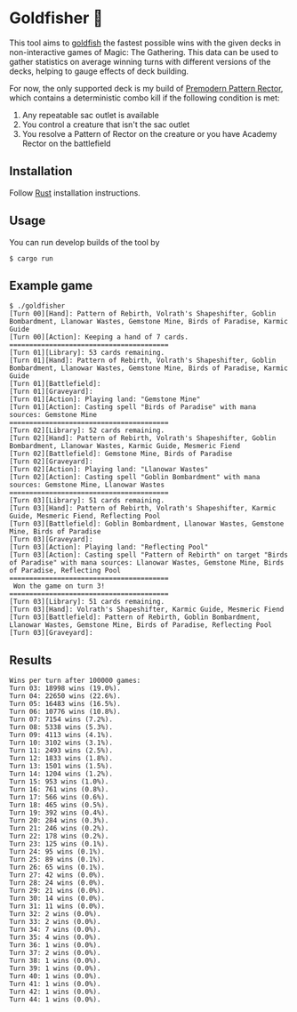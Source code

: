 # Goldfisher 🎣

This tool aims to [goldfish](https://mtg.fandom.com/wiki/Goldfishing) the fastest possible wins with the given decks in non-interactive games of Magic: The Gathering. This data can be used to gather statistics on average winning turns with different versions of the decks, helping to gauge effects of deck building.

For now, the only supported deck is my build of [Premodern Pattern Rector](https://scryfall.com/@Cadiac/decks/79289c7a-f60c-4eff-809e-d83f86dd37c0), which contains a deterministic combo kill if the following condition is met:
1. Any repeatable sac outlet is available
2. You control a creature that isn't the sac outlet
3. You resolve a Pattern of Rector on the creature or you have Academy Rector on the battlefield

## Installation

Follow [Rust](https://www.rust-lang.org/en-US/install.html) installation instructions.

## Usage

You can run develop builds of the tool by

```console
$ cargo run
```

## Example game

```
$ ./goldfisher
[Turn 00][Hand]: Pattern of Rebirth, Volrath's Shapeshifter, Goblin Bombardment, Llanowar Wastes, Gemstone Mine, Birds of Paradise, Karmic Guide
[Turn 00][Action]: Keeping a hand of 7 cards.
========================================
[Turn 01][Library]: 53 cards remaining.
[Turn 01][Hand]: Pattern of Rebirth, Volrath's Shapeshifter, Goblin Bombardment, Llanowar Wastes, Gemstone Mine, Birds of Paradise, Karmic Guide
[Turn 01][Battlefield]: 
[Turn 01][Graveyard]: 
[Turn 01][Action]: Playing land: "Gemstone Mine"
[Turn 01][Action]: Casting spell "Birds of Paradise" with mana sources: Gemstone Mine
========================================
[Turn 02][Library]: 52 cards remaining.
[Turn 02][Hand]: Pattern of Rebirth, Volrath's Shapeshifter, Goblin Bombardment, Llanowar Wastes, Karmic Guide, Mesmeric Fiend
[Turn 02][Battlefield]: Gemstone Mine, Birds of Paradise
[Turn 02][Graveyard]: 
[Turn 02][Action]: Playing land: "Llanowar Wastes"
[Turn 02][Action]: Casting spell "Goblin Bombardment" with mana sources: Gemstone Mine, Llanowar Wastes
========================================
[Turn 03][Library]: 51 cards remaining.
[Turn 03][Hand]: Pattern of Rebirth, Volrath's Shapeshifter, Karmic Guide, Mesmeric Fiend, Reflecting Pool
[Turn 03][Battlefield]: Goblin Bombardment, Llanowar Wastes, Gemstone Mine, Birds of Paradise
[Turn 03][Graveyard]: 
[Turn 03][Action]: Playing land: "Reflecting Pool"
[Turn 03][Action]: Casting spell "Pattern of Rebirth" on target "Birds of Paradise" with mana sources: Llanowar Wastes, Gemstone Mine, Birds of Paradise, Reflecting Pool
========================================
 Won the game on turn 3!
========================================
[Turn 03][Library]: 51 cards remaining.
[Turn 03][Hand]: Volrath's Shapeshifter, Karmic Guide, Mesmeric Fiend
[Turn 03][Battlefield]: Pattern of Rebirth, Goblin Bombardment, Llanowar Wastes, Gemstone Mine, Birds of Paradise, Reflecting Pool
[Turn 03][Graveyard]: 
```

## Results

```
Wins per turn after 100000 games:
Turn 03: 18998 wins (19.0%).
Turn 04: 22650 wins (22.6%).
Turn 05: 16483 wins (16.5%).
Turn 06: 10776 wins (10.8%).
Turn 07: 7154 wins (7.2%).
Turn 08: 5338 wins (5.3%).
Turn 09: 4113 wins (4.1%).
Turn 10: 3102 wins (3.1%).
Turn 11: 2493 wins (2.5%).
Turn 12: 1833 wins (1.8%).
Turn 13: 1501 wins (1.5%).
Turn 14: 1204 wins (1.2%).
Turn 15: 953 wins (1.0%).
Turn 16: 761 wins (0.8%).
Turn 17: 566 wins (0.6%).
Turn 18: 465 wins (0.5%).
Turn 19: 392 wins (0.4%).
Turn 20: 284 wins (0.3%).
Turn 21: 246 wins (0.2%).
Turn 22: 178 wins (0.2%).
Turn 23: 125 wins (0.1%).
Turn 24: 95 wins (0.1%).
Turn 25: 89 wins (0.1%).
Turn 26: 65 wins (0.1%).
Turn 27: 42 wins (0.0%).
Turn 28: 24 wins (0.0%).
Turn 29: 21 wins (0.0%).
Turn 30: 14 wins (0.0%).
Turn 31: 11 wins (0.0%).
Turn 32: 2 wins (0.0%).
Turn 33: 2 wins (0.0%).
Turn 34: 7 wins (0.0%).
Turn 35: 4 wins (0.0%).
Turn 36: 1 wins (0.0%).
Turn 37: 2 wins (0.0%).
Turn 38: 1 wins (0.0%).
Turn 39: 1 wins (0.0%).
Turn 40: 1 wins (0.0%).
Turn 41: 1 wins (0.0%).
Turn 42: 1 wins (0.0%).
Turn 44: 1 wins (0.0%).
```
